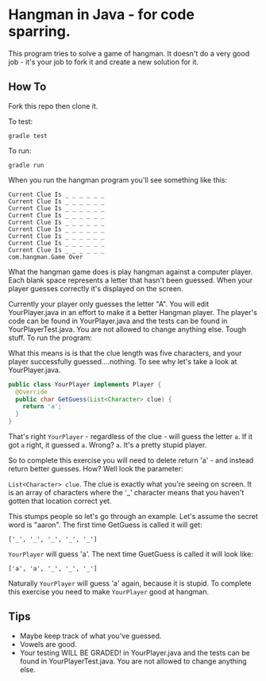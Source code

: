 # Hangman in Java - for code sparring.

This program tries to solve a game of hangman. It doesn't do a very good job - it's your job to fork it and create a new solution for it.

## How To

Fork this repo then clone it.

To test:
```shell
gradle test
```

To run:
```shell
gradle run
```

When you run the hangman program you'll see something like this:
```shell
Current Clue Is _ _ _ _ _ _
Current Clue Is _ _ _ _ _ _
Current Clue Is _ _ _ _ _ _
Current Clue Is _ _ _ _ _ _
Current Clue Is _ _ _ _ _ _
Current Clue Is _ _ _ _ _ _
Current Clue Is _ _ _ _ _ _
Current Clue Is _ _ _ _ _ _
Current Clue Is _ _ _ _ _ _
com.hangman.Game Over
```

What the hangman game does is play hangman against a computer player. Each blank space represents a letter that hasn't been guessed. When your player guesses correctly it's displayed on the screen.

Currently your player only guesses the letter "A".  You will edit YourPlayer.java in an effort to make it a better Hangman player. The player's code can be found in YourPlayer.java and the tests can be found in YourPlayerTest.java. You are not allowed to change anything else.
Tough stuff. To run the program:

What this means is is that the clue length was five characters, and your player successfully guessed....nothing. To see why let's take a look at YourPlayer.java.

```java
public class YourPlayer implements Player {
  @Override
  public char GetGuess(List<Character> clue) {
    return 'a';
  }
}
```

That's right `YourPlayer` - regardless of the clue - will guess the letter `a`. If it got `a` right, it guessed `a`. Wrong? `a`. It's a pretty stupid player.

So to complete this exercise you will need to delete return 'a' - and instead return better guesses. How? Well look the parameter:

`List<Character> clue`. The clue is exactly what you're seeing on screen. It is an array of characters where the '_' character means that you haven't gotten that location correct yet.

This stumps people so let's go through an example. Let's assume the secret word is "aaron". The first time GetGuess is called it will get:

`['_', '_', '_', '_', '_']`

`YourPlayer` will guess 'a'. The next time GuetGuess is called it will look like:

`['a', 'a', '_', '_', '_']`

Naturally `YourPlayer` will guess 'a' again, because it is stupid. To complete this exercise you need to make `YourPlayer` good at hangman.

## Tips

* Maybe keep track of what you've guessed.
* Vowels are good.
* Your testing WILL BE GRADED! in YourPlayer.java and the tests can be found in YourPlayerTest.java. You are not allowed to change anything else.
